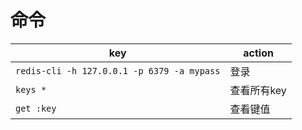 # 命令
key | action 
-- | --
`redis-cli -h 127.0.0.1 -p 6379 -a mypass` | 登录
`keys *` | 查看所有key
`get :key` | 查看键值
